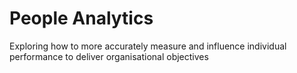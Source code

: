 # People Analytics
Exploring how to more accurately measure and influence individual performance to deliver organisational objectives

